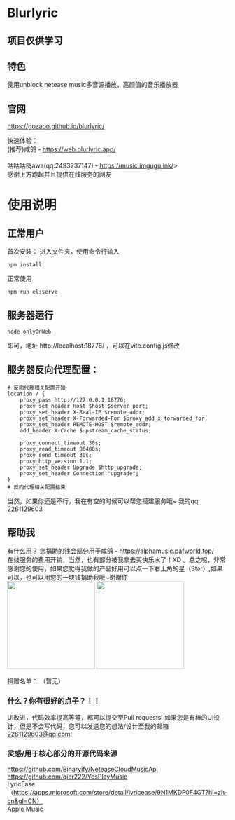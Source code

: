 # Blurlyric
## 项目仅供学习

## 特色
使用unblock netease music多音源播放，高颜值的音乐播放器

## 官网
https://gozaoo.github.io/blurlyric/

快速体验：<br>
<a herf="https://web.blurlyric.app/">(推荐)咸鸽 - https://web.blurlyric.app/</a><br>
<br>
<a herf="https://music.imgugu.ink/">咕咕咕鸽awa(qq:2493237147) - https://music.imgugu.ink/</a>><br>
感谢上方跑起并且提供在线服务的网友

# 使用说明
## 正常用户
首次安装： 进入文件夹，使用命令行输入
```
npm install
```
正常使用
```
npm run el:serve
```

## 服务器运行
```
node onlyOnWeb
```
即可，地址 http://localhost:18776/ ，可以在vite.config.js修改

## 服务器反向代理配置：
```
# 反向代理相关配置开始
location / {
    proxy_pass http://127.0.0.1:18776;
    proxy_set_header Host $host:$server_port;
    proxy_set_header X-Real-IP $remote_addr;
    proxy_set_header X-Forwarded-For $proxy_add_x_forwarded_for;
    proxy_set_header REMOTE-HOST $remote_addr;
    add_header X-Cache $upstream_cache_status;

    proxy_connect_timeout 30s;
    proxy_read_timeout 86400s;
    proxy_send_timeout 30s;
    proxy_http_version 1.1;
    proxy_set_header Upgrade $http_upgrade;
    proxy_set_header Connection "upgrade";
}
# 反向代理相关配置结束
```


当然，如果你还是不行，我在有空的时候可以帮您搭建服务哦~
我的qq: 2261129603

## 帮助我
有什么用？ 您捐助的钱会部分用于<a herf="https://alphamusic.pafworld.top/">咸鸽 - https://alphamusic.pafworld.top/</a><br>在线服务的费用开销，当然，也有部分被我拿去买快乐水了！XD 。总之呢，非常感谢您的使用，如果您觉得我做的产品好用可以点一下右上角的星（Star）,如果可以，也可以用您的一块钱捐助我哦~谢谢你<br>
<img style="width: 200px" src="https://gozaoo.github.io/image/zfbSK.jpg">
<img style="width: 200px" src="https://gozaoo.github.io/image/wxSK.png"><br>

捐赠名单：
（暂无）

### 什么？你有很好的点子？！！
UI改进，代码效率提高等等，都可以提交至Pull requests! 如果您是有棒的UI设计，但是不会写代码，您可以发送您的想法/设计至我的邮箱 2261129603@qq.com!

### 灵感/用于核心部分的开源代码来源
https://github.com/Binaryify/NeteaseCloudMusicApi<br>
https://github.com/qier222/YesPlayMusic<br>
LyricEase（https://apps.microsoft.com/store/detail/lyricease/9N1MKDF0F4GT?hl=zh-cn&gl=CN）<br>
Apple Music